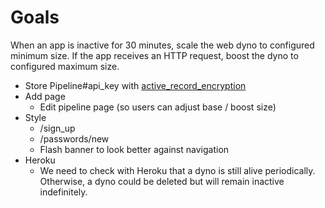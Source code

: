 # Goals

When an app is inactive for 30 minutes, scale the web dyno to configured minimum size.
If the app receives an HTTP request, boost the dyno to configured maximum size.

- Store Pipeline#api_key with [active_record_encryption](https://guides.rubyonrails.org/active_record_encryption.html)
- Add page
  - Edit pipeline page (so users can adjust base / boost size)
- Style
  - /sign_up
  - /passwords/new
  - Flash banner to look better against navigation
- Heroku
  - We need to check with Heroku that a dyno is still alive periodically. Otherwise, a dyno could be deleted but will remain inactive indefinitely.
 
